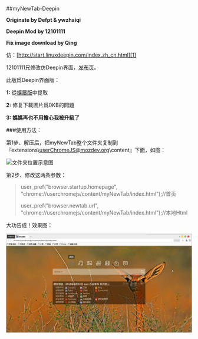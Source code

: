 ##myNewTab-Deepin

**Originate by Defpt & ywzhaiqi**

**Deepin Mod by 12101111**

**Fix image download by Qing**

仿：[http://start.linuxdeepin.com/index.zh_cn.html][1]

12101111兄修改仿Deepin界面，[发布页][2]。

此版爲Deepin界面版：

**1:** 從[擴展版](/xpi)中提取

**2:** 修复下載圖片爲0KB的問題

**3: 媽媽再也不用擔心我被升級了**

###使用方法：

第1步、解压后，把myNewTab整个文件夹复制到『extensions\userChromeJS@mozdev.org\content』下面，如图：
 
![文件夹位置示意图](img/position.jpg)

第2步、修改这两条参数：

> user_pref("browser.startup.homepage",
> "chrome://userchromejs/content/myNewTab/index.html");//首页
> 
> user_pref("browser.newtab.url",
> "chrome://userchromejs/content/myNewTab/index.html");//本地Html

大功告成！效果图：

![myNewTab-Classic预览图](img/myNewTab-Deepin.jpg)

[1]: http://start.linuxdeepin.com/index.zh_cn.html
[2]: http://bbs.kafan.cn/thread-1765402-1-1.html
[3]: https://github.com/dupontjoy/userChrome.js-Collections-/tree/master/myNewTab-Deepin/xpi